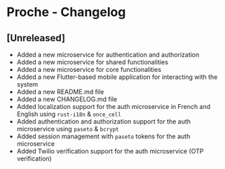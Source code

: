 # Proche - Changelog

## [Unreleased]

- Added a new microservice for authentication and authorization
- Added a new microservice for shared functionalities
- Added a new microservice for core functionalities
- Added a new Flutter-based mobile application for interacting with the system
- Added a new README.md file
- Added a new CHANGELOG.md file
- Added localization support for the auth microservice in French and English using `rust-i18n` & `once_cell`
- Added authentication and authorization support for the auth microservice using `paseto` & `bcrypt`
- Added session management with `paseto` tokens for the auth microservice
- Added Twilio verification support for the auth microservice (OTP verification)

